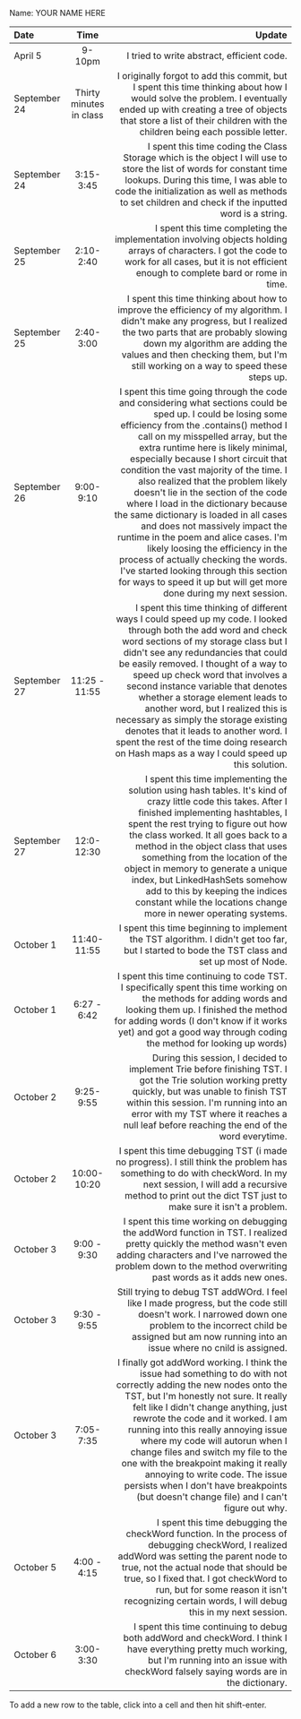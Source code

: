 Name: YOUR NAME HERE

| Date         |          Time           |                                                                                                                                                                                                                                                                                                                                                                                                                                                                                                                                                                                                                                                                                                                                                         Update |
|:-------------|:-----------------------:|---------------------------------------------------------------------------------------------------------------------------------------------------------------------------------------------------------------------------------------------------------------------------------------------------------------------------------------------------------------------------------------------------------------------------------------------------------------------------------------------------------------------------------------------------------------------------------------------------------------------------------------------------------------------------------------------------------------------------------------------------------------:|
| April 5      |         9-10pm          |                                                                                                                                                                                                                                                                                                                                                                                                                                                                                                                                                                                                                                                                                                                     I tried to write abstract, efficient code. |
| September 24 | Thirty minutes in class |                                                                                                                                                                                                                                                                                                                                                                                                                                                                                                            I originally forgot to add this commit, but I spent this time thinking about how I would solve the problem. I eventually ended up with creating a tree of objects that store a list of their children with the children being each possible letter. |
| September 24 |        3:15-3:45        |                                                                                                                                                                                                                                                                                                                                                                                                                                                                                         I spent this time coding the Class Storage which is the object I will use to store the list of words for constant time lookups. During this time, I was able to code the initialization as well as methods to set children and check if the inputted word is a string. |
| September 25 |        2:10-2:40        |                                                                                                                                                                                                                                                                                                                                                                                                                                                                                                                                                         I spent this time completing the implementation involving objects holding arrays of characters. I got the code to work for all cases, but it is not efficient enough to complete bard or rome in time. |
| September 25 |        2:40-3:00        |                                                                                                                                                                                                                                                                                                                                                                                                                                                                     I spent this time thinking about how to improve the efficiency of my algorithm. I didn't make any progress, but I realized the two parts that are probably slowing down my algorithm are adding the values and then checking them, but I'm still working on a way to speed these steps up. |
| September 26 |        9:00-9:10        | I spent this time going through the code and considering what sections could be sped up. I could be losing some efficiency from the .contains() method I call on my misspelled array, but the extra runtime here is likely minimal, especially because I short circuit that condition the vast majority of the time. I also realized that the problem likely doesn't lie in the section of the code where I load in the dictionary because the same dictionary is loaded in all cases and does not massively impact the runtime in the poem and alice cases. I'm likely loosing the efficiency in the process of actually checking the words. I've started looking through this section for ways to speed it up but will get more done during my next session. |
| September 27 |      11:25 - 11:55      |                                                                                                                                                                                I spent this time thinking of different ways I could speed up my code. I looked through both the add word and check word sections of my storage class but I didn't see any redundancies that could be easily removed. I thought of a way to speed up check word that involves a second instance variable that denotes whether a storage element leads to another word, but I realized this is necessary as simply the storage existing denotes that it leads to another word. I spent the rest of the time doing research on Hash maps as a way I could speed up this solution. |
| September 27 |       12:0-12:30        |                                                                                                                                                                                                                                                                  I spent this time implementing the solution using hash tables. It's kind of crazy little code this takes. After I finished implementing hashtables, I spent the rest trying to figure out how the class worked. It all goes back to a method in the object class that uses something from the location of the object in memory to generate a unique index, but LinkedHashSets somehow add to this by keeping the indices constant while the locations change more in newer operating systems. |
| October 1    |       11:40-11:55       |                                                                                                                                                                                                                                                                                                                                                                                                                                                                                                                                                                                                                 I spent this time beginning to implement the TST algorithm. I didn't get too far, but I started to bode the TST class and set up most of Node. |
| October 1    |       6:27 - 6:42       |                                                                                                                                                                                                                                                                                                                                                                                                                                                                                 I spent this time continuing to code TST. I specifically spent this time working on the methods for adding words and looking them up. I finished the method for adding words (I don't know if it works yet) and got a good way through coding the method for looking up words) |
| October 2    |        9:25-9:55        |                                                                                                                                                                                                                                                                                                                                                                                                                                                                     During this session, I decided to implement Trie before finishing TST. I got the Trie solution working pretty quickly, but was unable to finish TST within this session. I'm running into an error with my TST where it reaches a null leaf before reaching the end of the word everytime. |
| October 2    |       10:00-10:20       |                                                                                                                                                                                                                                                                                                                                                                                                                                                                                                                          I spent this time debugging TST (i made no progress). I still think the problem has something to do with checkWord. In my next session, I will add a recursive method to print out the dict TST just to make sure it isn't a problem. |
| October 3    |       9:00 - 9:30       |                                                                                                                                                                                                                                                                                                                                                                                                                                                                                                                            I spent this time working on debugging the addWord function in TST. I realized pretty quickly the method wasn't even adding characters and I've narrowed the problem down to the method overwriting past words as it adds new ones. |
| October 3    |       9:30 - 9:55       |                                                                                                                                                                                                                                                                                                                                                                                                                                                                                                                                   Still trying to debug TST addWOrd. I feel like I made progress, but the code still doesn't work. I narrowed down one problem to the incorrect child be assigned but am now running into an issue where no cnild is assigned. |
| October 3    |        7:05-7:35        |                                                                                                                                                                                                                         I finally got addWord working. I think the issue had something to do with not correctly adding the new nodes onto the TST, but I'm honestly not sure. It really felt like I didn't change anything, just rewrote the code and it worked. I am running into this really annoying issue where my code will autorun when I change files and switch my file to the one with the breakpoint making it really annoying to write code. The issue persists when I don't have breakpoints (but doesn't change file) and I can't figure out why. |
| October 5    |       4:00 - 4:15       |                                                                                                                                                                                                                                                                                                                                                                                                                             I spent this time debugging the checkWord function. In the process of debugging checkWord, I realized addWord was setting the parent node to true, not the actual node that should be true, so I fixed that. I got checkWord to run, but for some reason it isn't recognizing certain words, I will debug this in my next session. |
| October 6    |        3:00-3:30        |                                                                                                                                                                                                                                                                                                                                                                                                                                                                                                                                                      I spent this time continuing to debug both addWord and checkWord. I think I have everything pretty much working, but I'm running into an issue with checkWord falsely saying words are in the dictionary. |


To add a new row to the table, click into a cell and then hit shift-enter.